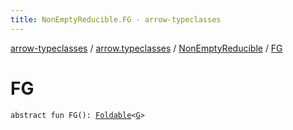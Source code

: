 ```yaml
---
title: NonEmptyReducible.FG - arrow-typeclasses
---
```


[arrow-typeclasses](../../index.html) / [arrow.typeclasses](../index.html) / [NonEmptyReducible](index.html) / [FG](./-f-g.html)

# FG

`abstract fun FG(): `[`Foldable`](../-foldable/index.html)`<`[`G`](index.html#G)`>`